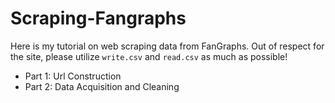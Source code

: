 # Scraping-Fangraphs
Here is my tutorial on web scraping data from FanGraphs. Out of respect for the site, please utilize `write.csv` and `read.csv` as much as possible!

* Part 1: Url Construction
* Part 2: Data Acquisition and Cleaning
